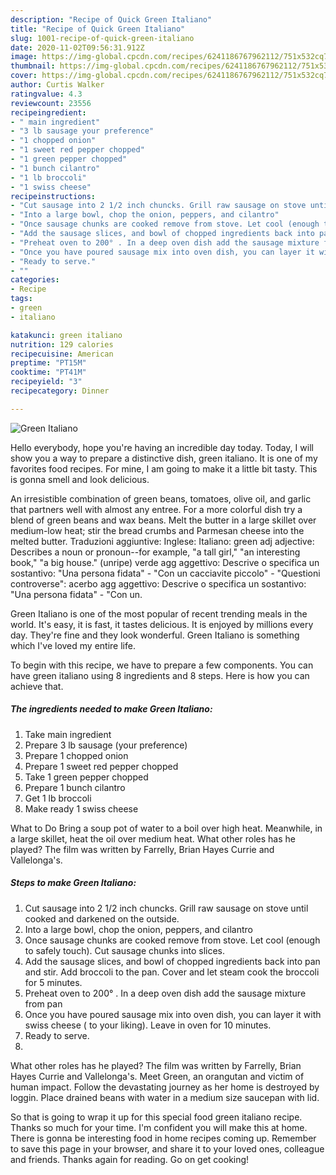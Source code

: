 ```yaml
---
description: "Recipe of Quick Green Italiano"
title: "Recipe of Quick Green Italiano"
slug: 1001-recipe-of-quick-green-italiano
date: 2020-11-02T09:56:31.912Z
image: https://img-global.cpcdn.com/recipes/6241186767962112/751x532cq70/green-italiano-recipe-main-photo.jpg
thumbnail: https://img-global.cpcdn.com/recipes/6241186767962112/751x532cq70/green-italiano-recipe-main-photo.jpg
cover: https://img-global.cpcdn.com/recipes/6241186767962112/751x532cq70/green-italiano-recipe-main-photo.jpg
author: Curtis Walker
ratingvalue: 4.3
reviewcount: 23556
recipeingredient:
- " main ingredient"
- "3 lb sausage your preference"
- "1 chopped onion"
- "1 sweet red pepper chopped"
- "1 green pepper chopped"
- "1 bunch cilantro"
- "1 lb broccoli"
- "1 swiss cheese"
recipeinstructions:
- "Cut sausage into 2 1/2 inch chuncks. Grill raw sausage on stove until cooked and darkened on the outside."
- "Into a large bowl, chop the onion, peppers, and cilantro"
- "Once sausage chunks are cooked remove from stove. Let cool (enough to safely touch). Cut sausage chunks into slices."
- "Add the sausage slices, and bowl of chopped ingredients back into pan and stir. Add broccoli to the pan. Cover and let steam cook the broccoli for 5 minutes."
- "Preheat oven to 200° . In a deep oven dish add the sausage mixture from pan"
- "Once you have poured sausage mix into oven dish, you can layer it with swiss cheese ( to your liking). Leave in oven for 10 minutes."
- "Ready to serve."
- ""
categories:
- Recipe
tags:
- green
- italiano

katakunci: green italiano 
nutrition: 129 calories
recipecuisine: American
preptime: "PT15M"
cooktime: "PT41M"
recipeyield: "3"
recipecategory: Dinner

---
```



![Green Italiano](https://img-global.cpcdn.com/recipes/6241186767962112/751x532cq70/green-italiano-recipe-main-photo.jpg)

Hello everybody, hope you're having an incredible day today. Today, I will show you a way to prepare a distinctive dish, green italiano. It is one of my favorites food recipes. For mine, I am going to make it a little bit tasty. This is gonna smell and look delicious.

An irresistible combination of green beans, tomatoes, olive oil, and garlic that partners well with almost any entree. For a more colorful dish try a blend of green beans and wax beans. Melt the butter in a large skillet over medium-low heat; stir the bread crumbs and Parmesan cheese into the melted butter. Traduzioni aggiuntive: Inglese: Italiano: green adj adjective: Describes a noun or pronoun--for example, &#34;a tall girl,&#34; &#34;an interesting book,&#34; &#34;a big house.&#34; (unripe) verde agg aggettivo: Descrive o specifica un sostantivo: &#34;Una persona fidata&#34; - &#34;Con un cacciavite piccolo&#34; - &#34;Questioni controverse&#34;: acerbo agg aggettivo: Descrive o specifica un sostantivo: &#34;Una persona fidata&#34; - &#34;Con un.

Green Italiano is one of the most popular of recent trending meals in the world. It's easy, it is fast, it tastes delicious. It is enjoyed by millions every day. They're fine and they look wonderful. Green Italiano is something which I've loved my entire life.


To begin with this recipe, we have to prepare a few components. You can have green italiano using 8 ingredients and 8 steps. Here is how you can achieve that.

<!--inarticleads1-->

##### The ingredients needed to make Green Italiano:

1. Take  main ingredient
1. Prepare 3 lb sausage (your preference)
1. Prepare 1 chopped onion
1. Prepare 1 sweet red pepper chopped
1. Take 1 green pepper chopped
1. Prepare 1 bunch cilantro
1. Get 1 lb broccoli
1. Make ready 1 swiss cheese


What to Do Bring a soup pot of water to a boil over high heat. Meanwhile, in a large skillet, heat the oil over medium heat. What other roles has he played? The film was written by Farrelly, Brian Hayes Currie and Vallelonga&#39;s. 

<!--inarticleads2-->

##### Steps to make Green Italiano:

1. Cut sausage into 2 1/2 inch chuncks. Grill raw sausage on stove until cooked and darkened on the outside.
1. Into a large bowl, chop the onion, peppers, and cilantro
1. Once sausage chunks are cooked remove from stove. Let cool (enough to safely touch). Cut sausage chunks into slices.
1. Add the sausage slices, and bowl of chopped ingredients back into pan and stir. Add broccoli to the pan. Cover and let steam cook the broccoli for 5 minutes.
1. Preheat oven to 200° . In a deep oven dish add the sausage mixture from pan
1. Once you have poured sausage mix into oven dish, you can layer it with swiss cheese ( to your liking). Leave in oven for 10 minutes.
1. Ready to serve.
1. 


What other roles has he played? The film was written by Farrelly, Brian Hayes Currie and Vallelonga&#39;s. Meet Green, an orangutan and victim of human impact. Follow the devastating journey as her home is destroyed by loggin. Place drained beans with water in a medium size saucepan with lid. 

So that is going to wrap it up for this special food green italiano recipe. Thanks so much for your time. I'm confident you will make this at home. There is gonna be interesting food in home recipes coming up. Remember to save this page in your browser, and share it to your loved ones, colleague and friends. Thanks again for reading. Go on get cooking!

